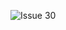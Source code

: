 ![Issue 30](https://raw.githubusercontent.com/jbrusoe/MARS-2020/master/Small_Tasks/Issue%2030/Issue30.JPG?token=AJVS734WKFEYRNQK4EPTOTS6H5I52)
